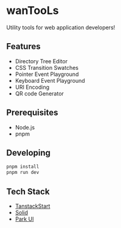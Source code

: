 # wanTooLs

Utility tools for web application developers!

## Features

- Directory Tree Editor
- CSS Transition Swatches
- Pointer Event Playground
- Keyboard Event Playground
- URI Encoding
- QR code Generator

## Prerequisites

- Node.js
- pnpm

## Developing

```bash
pnpm install
pnpm run dev
```

## Tech Stack

- [TanstackStart](https://tanstack.com/start/latest)
- [Solid](https://www.solidjs.com/)
- [Park UI](https://park-ui.com/)
